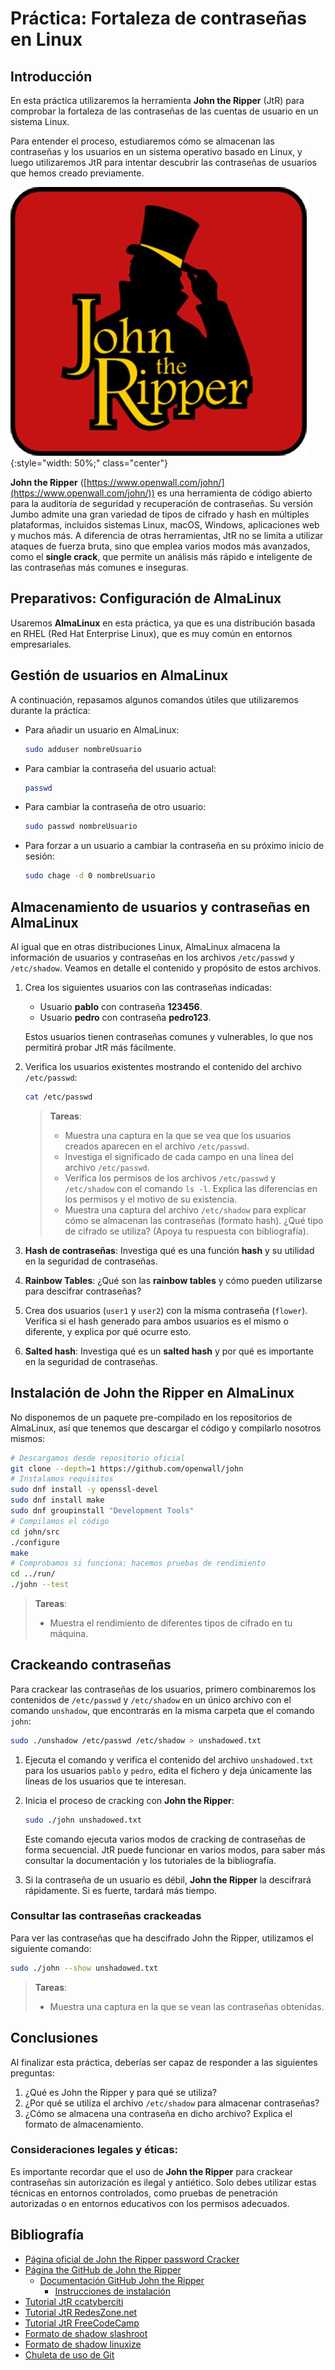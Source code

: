 
# Práctica: Fortaleza de contraseñas en Linux

## Introducción

En esta práctica utilizaremos la herramienta **John the Ripper** (JtR) para comprobar la fortaleza de las contraseñas de las cuentas de usuario en un sistema Linux.

Para entender el proceso, estudiaremos cómo se almacenan las contraseñas y los usuarios en un sistema operativo basado en Linux, y luego utilizaremos JtR para intentar descubrir las contraseñas de usuarios que hemos creado previamente.

![JtR logo](../img/John-the-Ripper-Logo.jpg){:style="width: 50%;" class="center"}

**John the Ripper** ([https://www.openwall.com/john/](https://www.openwall.com/john/)) es una herramienta de código abierto para la auditoría de seguridad y recuperación de contraseñas. Su versión Jumbo admite una gran variedad de tipos de cifrado y hash en múltiples plataformas, incluidos sistemas Linux, macOS, Windows, aplicaciones web y muchos más. A diferencia de otras herramientas, JtR no se limita a utilizar ataques de fuerza bruta, sino que emplea varios modos más avanzados, como el **single crack**, que permite un análisis más rápido e inteligente de las contraseñas más comunes e inseguras.

## Preparativos: Configuración de AlmaLinux

Usaremos **AlmaLinux** en esta práctica, ya que es una distribución basada en RHEL (Red Hat Enterprise Linux), que es muy común en entornos empresariales.

## Gestión de usuarios en AlmaLinux

A continuación, repasamos algunos comandos útiles que utilizaremos durante la práctica:

* Para añadir un usuario en AlmaLinux:

  ```sh
  sudo adduser nombreUsuario
  ```

* Para cambiar la contraseña del usuario actual:

  ```sh
  passwd
  ```

* Para cambiar la contraseña de otro usuario:

  ```sh
  sudo passwd nombreUsuario
  ```

* Para forzar a un usuario a cambiar la contraseña en su próximo inicio de sesión:

  ```sh
  sudo chage -d 0 nombreUsuario
  ```

## Almacenamiento de usuarios y contraseñas en AlmaLinux

Al igual que en otras distribuciones Linux, AlmaLinux almacena la información de usuarios y contraseñas en los archivos `/etc/passwd` y `/etc/shadow`. Veamos en detalle el contenido y propósito de estos archivos.

1. Crea los siguientes usuarios con las contraseñas indicadas:
   - Usuario **pablo** con contraseña **123456**.
   - Usuario **pedro** con contraseña **pedro123**.

   Estos usuarios tienen contraseñas comunes y vulnerables, lo que nos permitirá probar JtR más fácilmente.

2. Verifica los usuarios existentes mostrando el contenido del archivo `/etc/passwd`:

   ```sh
   cat /etc/passwd
   ```

   > **Tareas**:
   > 
   > - Muestra una captura en la que se vea que los usuarios creados aparecen en el archivo `/etc/passwd`.
   > - Investiga el significado de cada campo en una línea del archivo `/etc/passwd`.
   > - Verifica los permisos de los archivos `/etc/passwd` y `/etc/shadow` con el comando `ls -l`. Explica las diferencias en los permisos y el motivo de su existencia.
   > - Muestra una captura del archivo `/etc/shadow` para explicar cómo se almacenan las contraseñas (formato hash). ¿Qué tipo de cifrado se utiliza? (Apoya tu respuesta con bibliografía).

3. **Hash de contraseñas**: Investiga qué es una función **hash** y su utilidad en la seguridad de contraseñas.

4. **Rainbow Tables**: ¿Qué son las **rainbow tables** y cómo pueden utilizarse para descifrar contraseñas?

5. Crea dos usuarios (`user1` y `user2`) con la misma contraseña (`flower`). Verifica si el hash generado para ambos usuarios es el mismo o diferente, y explica por qué ocurre esto.

6. **Salted hash**: Investiga qué es un **salted hash** y por qué es importante en la seguridad de contraseñas.

## Instalación de John the Ripper en AlmaLinux

No disponemos de un paquete pre-compilado en los repositorios de AlmaLinux, así que tenemos que descargar el código y compilarlo nosotros mismos:


```sh
# Descargamos desde repositorio oficial
git clone --depth=1 https://github.com/openwall/john
# Instalamos requisitos
sudo dnf install -y openssl-devel
sudo dnf install make
sudo dnf groupinstall "Development Tools"
# Compilamos el código
cd john/src
./configure
make
# Comprobamos si funciona: hacemos pruebas de rendimiento
cd ../run/
./john --test
```

   > **Tareas**:
   > 
   > - Muestra el rendimiento de diferentes tipos de cifrado en tu máquina.

## Crackeando contraseñas

Para crackear las contraseñas de los usuarios, primero combinaremos los contenidos de `/etc/passwd` y `/etc/shadow` en un único archivo con el comando `unshadow`, que encontrarás en la misma carpeta que el comando `john`:

```sh
sudo ./unshadow /etc/passwd /etc/shadow > unshadowed.txt
```

1. Ejecuta el comando y verifica el contenido del archivo `unshadowed.txt` para los usuarios `pablo` y `pedro`, edita el fichero y deja únicamente las líneas de los usuarios que te interesan.

2. Inicia el proceso de cracking con **John the Ripper**:

   ```sh
   sudo ./john unshadowed.txt
   ```

   Este comando ejecuta varios modos de cracking de contraseñas de forma secuencial. JtR puede funcionar en varios modos, para saber más consultar la documentación y los tutoriales de la bibliografía.

3. Si la contraseña de un usuario es débil, **John the Ripper** la descifrará rápidamente. Si es fuerte, tardará más tiempo.

### Consultar las contraseñas crackeadas

Para ver las contraseñas que ha descifrado John the Ripper, utilizamos el siguiente comando:

```sh
sudo ./john --show unshadowed.txt
```

> **Tareas**:
> 
> - Muestra una captura en la que se vean las contraseñas obtenidas.

## Conclusiones

Al finalizar esta práctica, deberías ser capaz de responder a las siguientes preguntas:

1. ¿Qué es John the Ripper y para qué se utiliza?
2. ¿Por qué se utiliza el archivo `/etc/shadow` para almacenar contraseñas?
3. ¿Cómo se almacena una contraseña en dicho archivo? Explica el formato de almacenamiento.

### Consideraciones legales y éticas:

Es importante recordar que el uso de **John the Ripper** para crackear contraseñas sin autorización es ilegal y antiético. Solo debes utilizar estas técnicas en entornos controlados, como pruebas de penetración autorizadas o en entornos educativos con los permisos adecuados.

## Bibliografía

- [Página oficial de John the Ripper password Cracker](https://www.openwall.com/john/)
- [Página the GitHub de John the Ripper](https://github.com/openwall/john)
	- [Documentación GitHub John the Ripper](https://github.com/openwall/john/tree/bleeding-jumbo/doc)
		- [Instrucciones de instalación](https://github.com/openwall/john/blob/bleeding-jumbo/doc/INSTALL)
- [Tutorial JtR ccatyberciti](https://www.cyberciti.biz/faq/unix-linux-password-cracking-john-the-ripper/)
- [Tutorial JtR RedesZone.net](https://www.redeszone.net/seguridad-informatica/john-the-ripper/)
- [Tutorial JtR FreeCodeCamp](https://www.freecodecamp.org/news/crack-passwords-using-john-the-ripper-pentesting-tutorial/)
- [Formato de shadow slashroot](https://www.slashroot.in/how-are-passwords-stored-linux-understanding-hashing-shadow-utils)
- [Formato de shadow linuxize](https://linuxize.com/post/etc-shadow-file/)
- [Chuleta de uso de Git](https://education.github.com/git-cheat-sheet-education.pdf)

<!--
https://gist.github.com/goffinet/83565ebec963fed0c74d
-->

